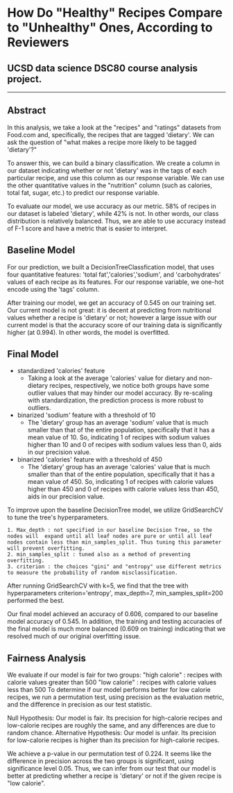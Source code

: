 # How Do "Healthy" Recipes Compare to "Unhealthy" Ones, According to Reviewers
UCSD data science DSC80 course analysis project.
---

---
## Abstract
In this analysis, we take a look at the "recipes" and "ratings" datasets from Food.com and, specifically, the recipes that are tagged 'dietary'. We can ask the question of "what makes a recipe more likely to be tagged 'dietary'?"

To answer this, we can build a binary classification. We create a column in our dataset indicating whether or not 'dietary' was in the tags of each particular recipe, and use this column as our response variable. We can use the other quantitative values in the "nutrition" column (such as calories, total fat, sugar, etc.) to predict our response variable. 

To evaluate our model, we use accuracy as our metric. 58% of recipes in our dataset is labeled 'dietary', while 42% is not. In other words, our class distribution is relatively balanced. Thus, we are able to use accuracy instead of F-1 score and have a metric that is easier to interpret. 

## Baseline Model 
For our prediction, we built a DecisionTreeClassfication model, that uses four quantitative features: 'total fat','calories','sodium', and 'carbohydrates' values of each recipe as its features. For our response variable, we one-hot encode using the 'tags' column. 

After training our model, we get an accuracy of 0.545 on our training set. Our current model is not great: it is decent at predicting from nutritional values whether a recipe is 'dietary' or not; however a large issue with our current model is that the accuracy score of our training data is significantly higher (at 0.994). In other words, the model is overfitted. 

## Final Model 

* standardized 'calories' feature
    - Taking a look at the average 'calories' value for dietary and non-dietary recipes, respectively, we notice both groups have some outlier values that may hinder our model accuracy. By re-scaling with standardization, the prediction process is more robust to outliers.
* binarized 'sodium' feature with a threshold of 10
    - The 'dietary' group has an average 'sodium' value that is much smaller than that of the entire population, specifically that it has a mean value of 10. So, indicating 1 of recipes with sodium values higher than 10 and 0 of recipes with sodium values less than 0, aids in our precision value.
* binarized 'calories' feature with a threshold of 450
    - The 'dietary' group has an average 'calories' value that is much smaller than that of the entire population, specifically that it has a mean value of 450. So, indicating 1 of recipes with calorie values higher than 450 and 0 of recipes with calorie values less than 450, aids in our precision value.

To improve upon the baseline DecisionTree model, we utilize GridSearchCV to tune the tree's hyperparameters. 

    1. Max_depth : not specified in our baseline Decision Tree, so the nodes will  expand until all leaf nodes are pure or until all leaf nodes contain less than min_samples_split. Thus tuning this parameter will prevent overfitting.
    2. min_samples_split : tuned also as a method of preventing overfitting.
    3. criterion : the choices "gini" and "entropy" use different metrics to measure the probability of random misclassification.
After running GridSearchCV with k=5, we find that the tree with hyperparameters criterion='entropy', max_depth=7, min_samples_split=200 performed the best.

Our final model achieved an accuracy of 0.606, compared to our baseline model accuracy of 0.545. In addition, the training and testing accuracies of the final model is much more balanced (0.609 on training) indicating that we resolved much of our original overfitting issue.

## Fairness Analysis

We evaluate if our model is fair for two groups:
    "high calorie" : recipes with calorie values greater than 500
    "low calorie" : recipes with calorie values less than 500
To determine if our model performs better for low calorie recipes, we run a permutation test, using precision as the evaluation metric, and the difference in precision as our test statistic. 

Null Hypothesis: 
    Our model is fair. Its precision for high-calorie recipes and low-calorie recipes are roughly the same, and any differences are due to random chance.
Alternative Hypothesis: 
    Our model is unfair. Its precision for low-calorie recipes is higher than its precision for high-calorie recipes.

We achieve a p-value in our permutation test of 0.224.
It seems like the difference in precision across the two groups is significant, using significance level 0.05. Thus, we can infer from our test that our model is better at predicting whether a recipe is 'dietary' or not if the given recipe is "low calorie".
